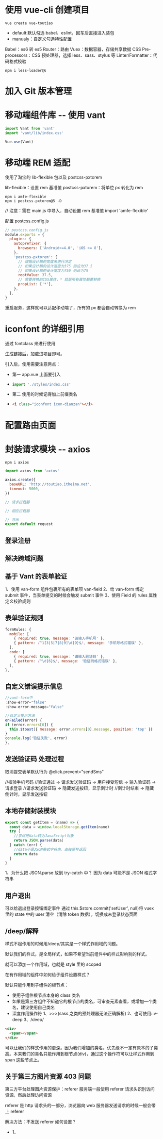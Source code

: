 # 使用 vue-cli 创建项目

```npm
vue create vue-toutiao
```

- default:默认勾选 babel、eslint，回车后直接进入装包
- manualy：自定义勾选特性配置

Babel：es6 转 es5
Router：路由
Vuex：数据容器，存储共享数据
CSS Pre-processors：CSS 预处理器，选择 less、sass、stylus 等
Linter/Formatter：代码格式校验

```less-loader兼容
npm i less-loader@6
```

# 加入 Git 版本管理

# 移动端组件库 -- 使用 vant

```js
import Vant from 'vant'
import 'vant/lib/index.css'

Vue.use(Vant)
```

# 移动端 REM 适配

使用了淘宝的 lib-flexible 包以及 postcss-pxtorem

lib-flexible：设置 rem 基准值
postcss-pxtorem：将单位 px 转化为 rem

```shell
npm i amfe-flexible
npm i postcss-pxtorem@5 -D
```

// 注意：需在 main.js 中导入，自动设置 rem 基准值
import 'amfe-flexible'

配置 postcss.config.js

```js
// postcss.config.js
module.exports = {
  plugins: {
    autoprefixer: {
      browsers: ['Android>=4.0', 'iOS >= 8'],
    },
    'postcss-pxtorem': {
      // 根据设计稿的宽度来进行决定
      // 如果设计稿的设计宽度为375 则设为37.5
      // 如果设计稿的设计宽度为750 则设为75
      rootValue: 37.5,
      // 需要转换的CSS属性，* 就是所有属性都要转换
      propList: ['*'],
    },
  },
}
```

重启服务，这样就可以适配移动端了，所有的 px 都会自动转换为 rem

# iconfont 的详细引用

通过 fontclass 来进行使用

生成链接后，加载进项目即可。

引入后，使用需要注意两点：

- 第一 app.vue 上面要引入

- ```js
  import './styles/index.css'
  ```

- 第二 使用的时候记得加上前缀类名

- ```html
  <i class="iconfont icon-dianzan"></i>
  ```

# 配置路由页面

# 封装请求模块 -- axios

```npm
npm i axios
```

```js
import axios from 'axios'

axios.create({
  baseURL: 'http://toutiao.itheima.net',
  timeout: 5000,
})

// 请求拦截器

// 相应拦截器

// 导出
export default request
```

## 登录注册

## 解决跨域问题

## 基于 Vant 的表单验证

1、使用 van-form 组件包裹所有的表单项 van-field
2、给 van-form 绑定 submit 事件，当表单提交的时候会触发 submit 事件
3、使用 Field 的 rules 属性定义校验规则

## 表单验证规则

```js
formRules: {
  mobile: [
    { required: true, message: '请输入手机号' },
    { pattern: /^1[3|5|7|8|9]\d{9}$/, message: '手机号格式错误' },
  ],
  code: [
    { required: true, message: '请输入验证码' },
    { pattern: /^\d{6}$/, message: '验证码格式错误' },
  ],
},
```

## 自定义错误提示信息

```js
//vant-form中
:show-error="false"
:show-error-message="false"

//自定义提示方法
onFailed(error) {
if (error.errors[0]) {
  this.$toast({ message: error.errors[0].message, position: 'top' })
}
console.log('验证失败', error)
},
```

## 发送验证码 处理过程

取消提交表单默认行为
@click.prevent="sendSms"

//校验手机号码
//验证通过 -> 请求发送验证码 -> 用户接受短信 -> 输入验证码 -> 请求登录
//请求发送验证码 -> 隐藏发送按钮，显示倒计时
//倒计时结束 -> 隐藏倒计时，显示发送按钮

## 本地存储封装模块

```js
export const getItem = (name) => {
  const data = window.localStorage.getItem(name)
  try {
    //尝试把data转为JavaScript对象
    return JSON.parse(data)
  } catch (err) {
    //data不是JSON格式字符串，直接原样返回
    return data
  }
}
```

1、为什么把 JSON.parse 放到 try-catch 中？
因为 data 可能不是 JSON 格式字符串

## 用户退出

可以给退出登录按钮绑定事件
通过 this.\$store.commit('setUser', null)将 vuex 里的 state 中的 user 清空（清除 token 数据），切换成未登录状态页面

## /deep/解释

样式不起作用的时候用/deep/其实是一个样式作用域的问题。

默认我们的样式，是全局样式，如果不希望当前组件中的样式影响别的样式。

就可以添加一个作用域，也就是 style 里的 scoped

在有作用域的组件中如何给子组件设置样式？

默认只能作用到子组件的根节点：

- 使用子组件根节点本身的 class 类名
- 如果是第三方组件不知道它的根节点的类名，可审查元素查看，或增加一个类名，建议使用自己类名
- 深度作用操作符
  1、>>>(sass 之类的预处理器无法正确解析)
  2、也可使用::v-deep
  3、/deep/

```html
<div>
  <span></span>
</div>
```

可以让我们的样式作用的更深。因为我们增加的类名，优先级不一定有原本的子类高。本来我们的类名只能作用到根节点(div)，通过这个操作符可以让样式作用到 span 这些节点上。

## 关于第三方图片资源 403 问题

第三方平台处理图片资源保护：referer
服务端一般使用 referer 请求头识别访问资源，然后处理访问资源

referer 是 http 请求头的一部分，浏览器向 web 服务器发送请求的时候一般会带上 referer

解决方法：不发送 referer 如何设置？

- 1、<img> <a> <area> <ifram> <script>加上 referrerpolicy 属性，设置为 no-referrer
- 2、直接在 html 页面中通过 meta 属性全局配置 <meta name='referrer' content='no-referrer' />

## day.js 处理相对时间 =>2kb

npm i dayjs --save

```js
// 封装dayjs库
import dayjs from 'dayjs'
import 'dayjs/locale/zh-cn'

import relativeTime from 'dayjs/plugin/relativeTime'
import Vue from 'vue'
dayjs.extend(relativeTime)

// 使用中文语言包
dayjs.locale('zh-cn')

Vue.filter('xianduiTime', (value) => {
  return dayjs(value).from(dayjs())
})
```

先初始化，把处理相对时间的代码，封装为全局过滤器、

就可以在项目中进行使用了。

记得要在 main.js 中引用

```js
import '@/utils/dayjs'
```

## 在组件中获取动态路由参数

```js
方式一：this.$router.params.xxx
方式二：props 传参（推荐） --> router 里设置 props 为 true
```

## 图片预览 使用 ImagePreview

需单独引用：import { ImagePreview } from 'vant'

```js
ImagePreview(['http://img.yzcdn.cn/vant'])
```

## 组件上使用 v-model

当传递给子组件的数据既要使用又要修改，可以使用 v-model 简写

v-model='user.name'
相当于=>
默认传递一个名字叫 value 的数据
:value='user.name'
默认监听一个 input 事件
@input='user.name=\$event'

子组件中 props 声明一个 value 接受

## 关于属性绑定的 sync 修饰符

多个数据需要保持同步
:gender.sync='user.gender' =>
:gender='user.gender'
@update:gender='user.gender = \$event'

## 在弹出层里面预览图片

<input type='file' />
const blob = window.URL.createObjectURL(this.\$refs.file.files[0])

## Content-Type

如果要求 Content-Type 时 multipart/form-data,则一定要提交 FormData 数据对象，专门用于文件上传

```js
const fd = new FormData() fd.append('photo', this.file)
```

## 头像裁切

awesome-vue => vue-croppa

cropperjs

npm install cropperjs

```js
import 'cropperjs/dist/cropper.css'
import Cropper from 'cropperjs'
```

```js
mounted() {
    const image = this.$refs.image
    this.cropper = new Cropper(image, {
      viewMode: 1,
      dragMode: 'move',
      aspectRatio: 1,
      autoCropArea: 1,
      cropBoxMovable: true,
      cropBoxResizable: true,
      background: false,
      movable: true,
    })
  },
```

```js
getCroppedCanvas(){
    return new Promise(resolve=>{
        this.cropper.getCroppedCanvas().toBlob((blob)=>{
            resolve(blob)
        })
    })
},
```

封装到 promise 中，这个可以获取到裁剪后的文件数据。

## Websocket

服务器可以主动向客户端推送信息，客户端也可以主动向服务器发送信息，双向平等对话
属于服务器推送技术的一种
